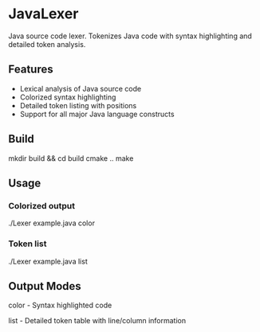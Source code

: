 # JavaLexer

Java source code lexer. Tokenizes Java code with syntax highlighting and detailed token analysis.

## Features

- Lexical analysis of Java source code
- Colorized syntax highlighting  
- Detailed token listing with positions
- Support for all major Java language constructs

## Build
mkdir build && cd build
cmake ..
make
## Usage
### Colorized output
./Lexer example.java color
### Token list  
./Lexer example.java list
## Output Modes
color - Syntax highlighted code

list - Detailed token table with line/column information

